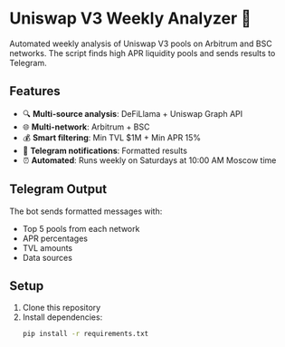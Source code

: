 # Uniswap V3 Weekly Analyzer 🤖

Automated weekly analysis of Uniswap V3 pools on Arbitrum and BSC networks. The script finds high APR liquidity pools and sends results to Telegram.

## Features

- 🔍 **Multi-source analysis**: DeFiLlama + Uniswap Graph API
- 🌐 **Multi-network**: Arbitrum + BSC
- 💰 **Smart filtering**: Min TVL $1M + Min APR 15%
- 📱 **Telegram notifications**: Formatted results
- ⏰ **Automated**: Runs weekly on Saturdays at 10:00 AM Moscow time

## Telegram Output

The bot sends formatted messages with:
- Top 5 pools from each network
- APR percentages
- TVL amounts
- Data sources

## Setup

1. Clone this repository
2. Install dependencies:
   ```bash
   pip install -r requirements.txt
